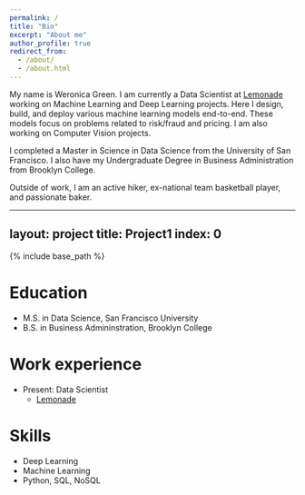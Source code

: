 ```yaml
---
permalink: /
title: "Bio"
excerpt: "About me"
author_profile: true
redirect_from: 
  - /about/
  - /about.html
---
```



My name is Weronica Green. I am currently a Data Scientist at [Lemonade](https://www.lemonade.com/) working on Machine Learning and Deep Learning projects. Here I design, build, and deploy various machine learning models end-to-end. These models focus on problems related to risk/fraud and pricing. I am also working on Computer Vision projects.  

I completed a Master in Science in Data Science from the University of San Francisco. I also have my Undergraduate Degree in Business Administration from Brooklyn College.

Outside of work, I am an active hiker, ex-national team basketball player, and passionate baker. 
  

---
layout: project
title: Project1
index: 0
---

{% include base_path %}

Education
======
* M.S. in Data Science, San Francisco University
* B.S. in Business Admininstration, Brooklyn College

Work experience
======
* Present: Data Scientist
  * [Lemonade](https://www.lemonade.com/)
  
Skills
======
* Deep Learning
* Machine Learning
* Python, SQL, NoSQL
